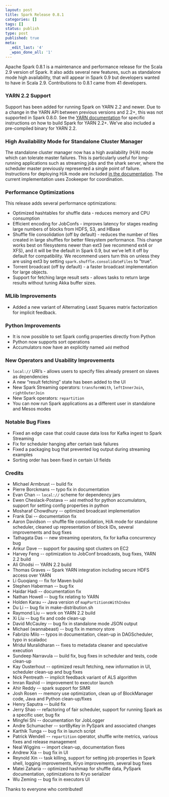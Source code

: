 ```yaml
---
layout: post
title: Spark Release 0.8.1
categories: []
tags: []
status: publish
type: post
published: true
meta:
  _edit_last: '4'
  _wpas_done_all: '1'
---
```



Apache Spark 0.8.1 is a maintenance and performance release for the Scala 2.9 version of Spark. It also adds several new features, such as standalone mode high availability, that will appear in Spark 0.9 but developers wanted to have in Scala 2.9. Contributions to 0.8.1 came from 41 developers.

### YARN 2.2 Support
Support has been added for running Spark on YARN 2.2 and newer. Due to a change in the YARN API between previous versions and 2.2+, this was not supported in Spark 0.8.0. See the <a href="{{site.baseurl}}/docs/0.8.1/running-on-yarn.html">YARN documentation</a> for specific instructions on how to build Spark for YARN 2.2+. We've also included a pre-compiled binary for YARN 2.2.

### High Availability Mode for Standalone Cluster Manager
The standalone cluster manager now has a high availability (H/A) mode which can tolerate master failures. This is particularly useful for long-running applications such as streaming jobs and the shark server, where the scheduler master previously represented a single point of failure. Instructions for deploying H/A mode are included <a href="{{site.baseurl}}/docs/0.8.1/spark-standalone.html#high-availability">in the documentation</a>. The current implementation uses Zookeeper for coordination.

### Performance Optimizations
This release adds several performance optimizations:

* Optimized hashtables for shuffle data - reduces memory and CPU consumption
* Efficient encoding for JobConfs - improves latency for stages reading large numbers of blocks from HDFS, S3, and HBase
* Shuffle file consolidation (off by default) - reduces the number of files created in large shuffles for better filesystem performance. This change works best on filesystems newer than ext3 (we recommend ext4 or XFS), and it will be the default in Spark 0.9, but we’ve left it off by default for compatibility. We recommend users turn this on unless they are using ext3 by setting `spark.shuffle.consolidateFiles` to "true".
* Torrent broadcast (off by default) - a faster broadcast implementation for large objects.
* Support for fetching large result sets - allows tasks to return large results without tuning Akka buffer sizes.

### MLlib Improvements
* Added a new variant of Alternating Least Squares matrix factorization for implicit feedback.

### Python Improvements
* It is now possible to set Spark config properties directly from Python
* Python now supports sort operations
* Accumulators now have an explicitly named `add` method

### New Operators and Usability Improvements
* `local://` URI’s - allows users to specify files already present on slaves as dependencies
* A new “result fetching” state has been added to the UI
* New Spark Streaming operators: `transformWith`, `leftInnerJoin`, `rightOuterJoin`
* New Spark operators: `repartition`
* You can now run Spark applications as a different user in standalone and Mesos modes

### Notable Bug Fixes
* Fixed an edge case that could cause data loss for Kafka ingest to Spark Streaming
* Fix for scheduler hanging after certain task failures
* Fixed a packaging bug that prevented log output during streaming examples
* Sorting order has been fixed in certain UI fields

### Credits

* Michael Armbrust -- build fix
* Pierre Borckmans -- typo fix in documentation
* Evan Chan -- `local://` scheme for dependency jars
* Ewen Cheslack-Postava -- `add` method for python accumulators, support for setting config properties in python
* Mosharaf Chowdhury -- optimized broadcast implementation
* Frank Dai -- documentation fix
* Aaron Davidson -- shuffle file consolidation, H/A mode for standalone scheduler, cleaned up representation of block IDs, several improvements and bug fixes
* Tathagata Das -- new streaming operators, fix for kafka concurrency bug
* Ankur Dave -- support for pausing spot clusters on EC2
* Harvey Feng -- optimization to JobConf broadcasts, bug fixes, YARN 2.2 build
* Ali Ghodsi -- YARN 2.2 build
* Thomas Graves -- Spark YARN integration including secure HDFS access over YARN
* Li Guoqiang -- fix for Maven build
* Stephen Haberman -- bug fix
* Haidar Hadi -- documentation fix
* Nathan Howell -- bug fix relating to YARN
* Holden Karau -- Java version of `mapPartitionsWithIndex`
* Du Li -- bug fix in make-distribution.sh
* Raymond Liu -- work on YARN 2.2 build
* Xi Liu -- bug fix and code clean-up
* David McCauley -- bug fix in standalone mode JSON output
* Michael (wannabeast) -- bug fix in memory store
* Fabrizio Milo -- typos in documentation, clean-up in DAGScheduler, typo in scaladoc
* Mridul Muralidharan -- fixes to metadata cleaner and speculative execution
* Sundeep Narravula -- build fix, bug fixes in scheduler and tests, code clean-up
* Kay Ousterhout -- optimized result fetching, new information in UI, scheduler clean-up and bug fixes
* Nick Pentreath -- implicit feedback variant of ALS algorithm
* Imran Rashid -- improvement to executor launch
* Ahir Reddy -- spark support for SIMR
* Josh Rosen -- memory use optimization, clean up of BlockManager code, Java and Python clean-up/fixes
* Henry Saputra -- build fix
* Jerry Shao -- refactoring of fair scheduler, support for running Spark as a specific user, bug fix
* Mingfei Shi -- documentation for JobLogger
* Andre Schumacher -- sortByKey in PySpark and associated changes
* Karthik Tunga -- bug fix in launch script
* Patrick Wendell -- `repartition` operator, shuffle write metrics, various fixes and release management
* Neal Wiggins -- import clean-up, documentation fixes
* Andrew Xia -- bug fix in UI
* Reynold Xin -- task killing, support for setting job properties in Spark shell, logging improvements, Kryo improvements, several bug fixes
* Matei Zaharia -- optimized hashmap for shuffle data, PySpark documentation, optimizations to Kryo serializer
* Wu Zeming -- bug fix in executors UI

Thanks to everyone who contributed!
